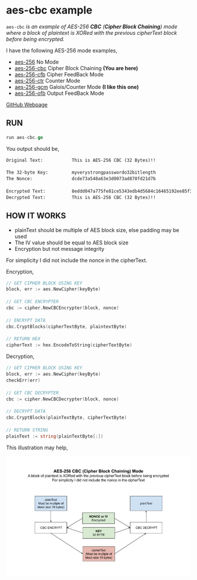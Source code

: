 # aes-cbc example

`aes-cbc` _is an example of
AES-256 **CBC** (**Cipher Block Chaining**) mode
where a block of plaintext is XORed with the previous cipherText block before
being encrypted._

I have the following AES-256 mode examples,

* [aes-256](https://github.com/JeffDeCola/my-go-examples/tree/master/cryptography/symmetric-cryptography/aes-256)
  No Mode
* [aes-256-cbc](https://github.com/JeffDeCola/my-go-examples/tree/master/cryptography/symmetric-cryptography/aes-256-cbc)
  Cipher Block Chaining **(You are here)**
* [aes-256-cfb](https://github.com/JeffDeCola/my-go-examples/tree/master/cryptography/symmetric-cryptography/aes-256-cfb)
  Cipher FeedBack Mode
* [aes-256-ctr](https://github.com/JeffDeCola/my-go-examples/tree/master/cryptography/symmetric-cryptography/aes-256-ctr)
  Counter Mode
* [aes-256-gcm](https://github.com/JeffDeCola/my-go-examples/tree/master/cryptography/symmetric-cryptography/aes-256-gcm)
  Galois/Counter Mode **(I like this one)**
* [aes-256-ofb](https://github.com/JeffDeCola/my-go-examples/tree/master/cryptography/symmetric-cryptography/aes-256-ofb)
  Output FeedBack Mode

[GitHub Webpage](https://jeffdecola.github.io/my-go-examples/)

## RUN

```go
run aes-cbc.go
```

You output should be,

```txt
Original Text:           This is AES-256 CBC (32 Bytes)!!

The 32-byte Key:         myverystrongpasswordo32bitlength
The Nonce:               dcde73a548a63e3d0073ad870fd21d7b

Encrypted Text:          8eddd047a775fe81ce5343edb4d5684c16465192ee85f3765bbfb35ddb219e50
Decrypted Text:          This is AES-256 CBC (32 Bytes)!!
```

## HOW IT WORKS

* plainText should be multiple of AES block size,
  else padding may be used
* The IV value should be equal to AES block size
* Encryption but not message integrity

For simplicity I did not include the nonce in the cipherText.

Encryption,

```go
// GET CIPHER BLOCK USING KEY
block, err := aes.NewCipher(keyByte)

// GET CBC ENCRYPTER
cbc := cipher.NewCBCEncrypter(block, nonce)

// ENCRYPT DATA
cbc.CryptBlocks(cipherTextByte, plaintextByte)

// RETURN HEX
cipherText := hex.EncodeToString(cipherTextByte)
```

Decryption,

```go
// GET CIPHER BLOCK USING KEY
block, err := aes.NewCipher(keyByte)
checkErr(err)

// GET CBC DECRYPTER
cbc := cipher.NewCBCDecrypter(block, nonce)

// DECRYPT DATA
cbc.CryptBlocks(plainTextByte, cipherTextByte)

// RETURN STRING
plainText := string(plainTextByte[:])
```

This illustration may help,

![IMAGE - aes-cbc - IMAGE](../../../docs/pics/aes-cbc.jpg)
